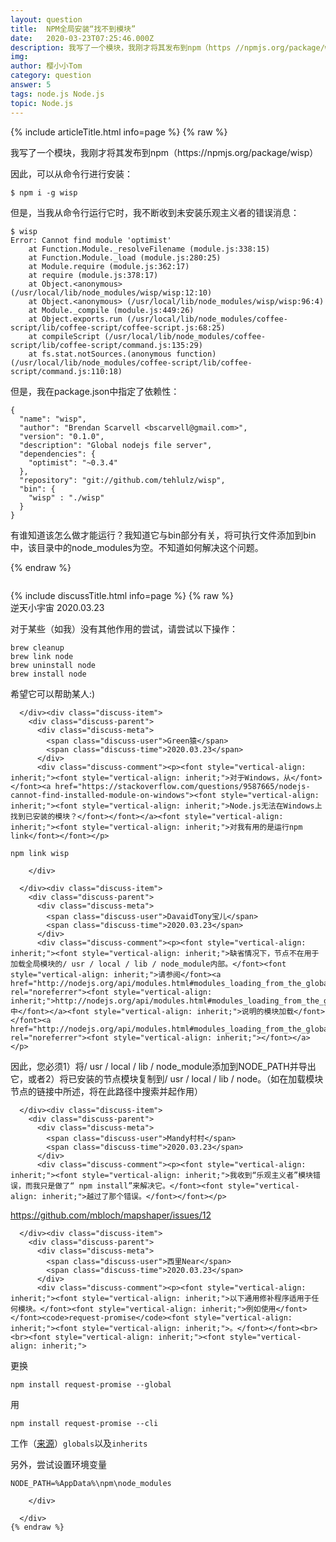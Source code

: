 ```yaml
---
layout: question
title:  NPM全局安装“找不到模块”
date:   2020-03-23T07:25:46.000Z
description: 我写了一个模块，我刚才将其发布到npm（https //npmjs.org/package/wisp）因此，可以从命令行进行安装：$ npm i ...
img: 
author: 樱小小Tom
category: question
answer: 5
tags: node.js Node.js
topic: Node.js
---
```

<div class="article-root">
  <div class="article">
    {% include articleTitle.html info=page %}
    {% raw %}
    <div class="article-content"><p><font style="vertical-align: inherit;"><font style="vertical-align: inherit;">我写了一个模块，我刚才将其发布到npm（https://npmjs.org/package/wisp）</font></font></p>

<p><font style="vertical-align: inherit;"><font style="vertical-align: inherit;">因此，可以从命令行进行安装：</font></font></p>

<p><code>$ npm i -g wisp</code></p>

<p><font style="vertical-align: inherit;"><font style="vertical-align: inherit;">但是，当我从命令行运行它时，我不断收到未安装乐观主义者的错误消息：</font></font></p>

<pre><code>$ wisp <font></font>
Error: Cannot find module 'optimist'<font></font>
    at Function.Module._resolveFilename (module.js:338:15)<font></font>
    at Function.Module._load (module.js:280:25)<font></font>
    at Module.require (module.js:362:17)<font></font>
    at require (module.js:378:17)<font></font>
    at Object.&lt;anonymous&gt; (/usr/local/lib/node_modules/wisp/wisp:12:10)<font></font>
    at Object.&lt;anonymous&gt; (/usr/local/lib/node_modules/wisp/wisp:96:4)<font></font>
    at Module._compile (module.js:449:26)<font></font>
    at Object.exports.run (/usr/local/lib/node_modules/coffee-script/lib/coffee-script/coffee-script.js:68:25)<font></font>
    at compileScript (/usr/local/lib/node_modules/coffee-script/lib/coffee-script/command.js:135:29)<font></font>
    at fs.stat.notSources.(anonymous function) (/usr/local/lib/node_modules/coffee-script/lib/coffee-script/command.js:110:18)<font></font>
</code></pre>

<p><font style="vertical-align: inherit;"><font style="vertical-align: inherit;">但是，我在package.json中指定了依赖性：</font></font></p>

<pre><code>{<font></font>
  "name": "wisp",<font></font>
  "author": "Brendan Scarvell &lt;bscarvell@gmail.com&gt;",<font></font>
  "version": "0.1.0",<font></font>
  "description": "Global nodejs file server",<font></font>
  "dependencies": {<font></font>
    "optimist": "~0.3.4"<font></font>
  },<font></font>
  "repository": "git://github.com/tehlulz/wisp",<font></font>
  "bin": {<font></font>
    "wisp" : "./wisp"<font></font>
  }<font></font>
}<font></font>
</code></pre>

<p><font style="vertical-align: inherit;"><font style="vertical-align: inherit;">有谁知道该怎么做才能运行？</font><font style="vertical-align: inherit;">我知道它与bin部分有关，将可执行文件添加到bin中，该目录中的node_modules为空。</font><font style="vertical-align: inherit;">不知道如何解决这个问题。</font></font></p></div>
    {% endraw %}
  </div>
  <p style="height: 0;width:0;overflow: hidden;"> 第2908篇《NPM全局安装“找不到模块”》来自Winter(https://github.com/aiyld/aiyld.github.io)的站点</p>
  <div class="discuss-wrapper">
    {% include discussTitle.html info=page %}
    {% raw %}
    <div class="discuss-item">
        <div class="discuss-parent">
          <div class="discuss-meta">
            <span class="discuss-user">逆天小宇宙</span>
            <span class="discuss-time">2020.03.23</span>
          </div>
          <div class="discuss-comment"><p><font style="vertical-align: inherit;"><font style="vertical-align: inherit;">对于某些（如我）没有其他作用的尝试，请尝试以下操作：</font></font></p>

<pre><code>brew cleanup<font></font>
brew link node<font></font>
brew uninstall node<font></font>
brew install node<font></font>
</code></pre>

<p><font style="vertical-align: inherit;"><font style="vertical-align: inherit;">希望它可以帮助某人:)</font></font></p></div>
        </div>
        
      </div><div class="discuss-item">
        <div class="discuss-parent">
          <div class="discuss-meta">
            <span class="discuss-user">Green猿</span>
            <span class="discuss-time">2020.03.23</span>
          </div>
          <div class="discuss-comment"><p><font style="vertical-align: inherit;"><font style="vertical-align: inherit;">对于Windows，从</font></font><a href="https://stackoverflow.com/questions/9587665/nodejs-cannot-find-installed-module-on-windows"><font style="vertical-align: inherit;"><font style="vertical-align: inherit;">Node.js无法在Windows上找到已安装的模块？</font></font></a><font style="vertical-align: inherit;"><font style="vertical-align: inherit;">对我有用的是运行npm link</font></font></p>

<pre><code>npm link wisp
</code></pre></div>
        </div>
        
      </div><div class="discuss-item">
        <div class="discuss-parent">
          <div class="discuss-meta">
            <span class="discuss-user">DavaidTony宝儿</span>
            <span class="discuss-time">2020.03.23</span>
          </div>
          <div class="discuss-comment"><p><font style="vertical-align: inherit;"><font style="vertical-align: inherit;">缺省情况下，节点不在用于加载全局模块的/ usr / local / lib / node_module内部。</font><font style="vertical-align: inherit;">请参阅</font><a href="http://nodejs.org/api/modules.html#modules_loading_from_the_global_folders" rel="noreferrer"><font style="vertical-align: inherit;">http://nodejs.org/api/modules.html#modules_loading_from_the_global_folders中</font></a><font style="vertical-align: inherit;">说明的模块加载</font></font><a href="http://nodejs.org/api/modules.html#modules_loading_from_the_global_folders" rel="noreferrer"><font style="vertical-align: inherit;"></font></a></p>

<p><font style="vertical-align: inherit;"><font style="vertical-align: inherit;">因此，您必须1）将/ usr / local / lib / node_module添加到NODE_PATH并导出它，或者2）将已安装的节点模块复制到/ usr / local / lib / node。</font><font style="vertical-align: inherit;">（如在加载模块节点的链接中所述，将在此路径中搜索并起作用）</font></font></p></div>
        </div>
        
      </div><div class="discuss-item">
        <div class="discuss-parent">
          <div class="discuss-meta">
            <span class="discuss-user">Mandy村村</span>
            <span class="discuss-time">2020.03.23</span>
          </div>
          <div class="discuss-comment"><p><font style="vertical-align: inherit;"><font style="vertical-align: inherit;">我收到“乐观主义者”模块错误，而我只是做了“ npm install”来解决它。</font><font style="vertical-align: inherit;">越过了那个错误。</font></font></p>

<p><a href="https://github.com/mbloch/mapshaper/issues/12"><font style="vertical-align: inherit;"><font style="vertical-align: inherit;">https://github.com/mbloch/mapshaper/issues/12</font></font></a></p></div>
        </div>
        
      </div><div class="discuss-item">
        <div class="discuss-parent">
          <div class="discuss-meta">
            <span class="discuss-user">西里Near</span>
            <span class="discuss-time">2020.03.23</span>
          </div>
          <div class="discuss-comment"><p><font style="vertical-align: inherit;"><font style="vertical-align: inherit;">以下通用修补程序适用于任何模块。</font><font style="vertical-align: inherit;">例如使用</font></font><code>request-promise</code><font style="vertical-align: inherit;"><font style="vertical-align: inherit;">。</font></font><br><br><font style="vertical-align: inherit;"><font style="vertical-align: inherit;">
更换</font></font></p>

<pre><code>npm install request-promise --global
</code></pre>

<p><font style="vertical-align: inherit;"><font style="vertical-align: inherit;">用 </font></font></p>

<pre><code>npm install request-promise --cli
</code></pre>

<p><font style="vertical-align: inherit;"><font style="vertical-align: inherit;">工作（</font></font><a href="https://github.com/npm/npm/issues/10422#issuecomment-323562182" rel="nofollow noreferrer"><font style="vertical-align: inherit;"><font style="vertical-align: inherit;">来源</font></font></a><font style="vertical-align: inherit;"><font style="vertical-align: inherit;">）</font></font><code>globals</code><font style="vertical-align: inherit;"><font style="vertical-align: inherit;">以及</font></font><code>inherits</code></p>

<p><font style="vertical-align: inherit;"><font style="vertical-align: inherit;">另外，尝试设置环境变量</font></font></p>

<pre><code>NODE_PATH=%AppData%\npm\node_modules
</code></pre></div>
        </div>
        
      </div>
    {% endraw %}
  </div>
<div>
